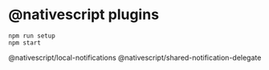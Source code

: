 # @nativescript plugins

```
npm run setup
npm start
```

@nativescript/local-notifications
@nativescript/shared-notification-delegate
